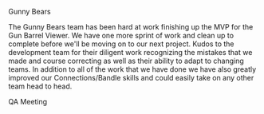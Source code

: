 Gunny Bears

The Gunny Bears team has been hard at work finishing up the MVP for the Gun Barrel Viewer. We have one more sprint of work and clean up to complete before we'll be moving on to our next project. Kudos to the development team for their diligent work recognizing the mistakes that we made and course correcting as well as their ability to adapt to changing teams. In addition to all of the work that we have done we have also greatly improved our Connections/Bandle skills and could easily take on any other team head to head.


QA Meeting
